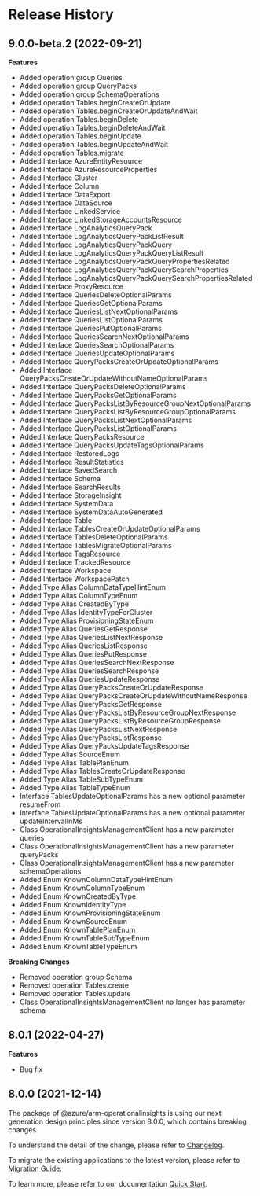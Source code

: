 # Release History
    
## 9.0.0-beta.2 (2022-09-21)
    
**Features**

  - Added operation group Queries
  - Added operation group QueryPacks
  - Added operation group SchemaOperations
  - Added operation Tables.beginCreateOrUpdate
  - Added operation Tables.beginCreateOrUpdateAndWait
  - Added operation Tables.beginDelete
  - Added operation Tables.beginDeleteAndWait
  - Added operation Tables.beginUpdate
  - Added operation Tables.beginUpdateAndWait
  - Added operation Tables.migrate
  - Added Interface AzureEntityResource
  - Added Interface AzureResourceProperties
  - Added Interface Cluster
  - Added Interface Column
  - Added Interface DataExport
  - Added Interface DataSource
  - Added Interface LinkedService
  - Added Interface LinkedStorageAccountsResource
  - Added Interface LogAnalyticsQueryPack
  - Added Interface LogAnalyticsQueryPackListResult
  - Added Interface LogAnalyticsQueryPackQuery
  - Added Interface LogAnalyticsQueryPackQueryListResult
  - Added Interface LogAnalyticsQueryPackQueryPropertiesRelated
  - Added Interface LogAnalyticsQueryPackQuerySearchProperties
  - Added Interface LogAnalyticsQueryPackQuerySearchPropertiesRelated
  - Added Interface ProxyResource
  - Added Interface QueriesDeleteOptionalParams
  - Added Interface QueriesGetOptionalParams
  - Added Interface QueriesListNextOptionalParams
  - Added Interface QueriesListOptionalParams
  - Added Interface QueriesPutOptionalParams
  - Added Interface QueriesSearchNextOptionalParams
  - Added Interface QueriesSearchOptionalParams
  - Added Interface QueriesUpdateOptionalParams
  - Added Interface QueryPacksCreateOrUpdateOptionalParams
  - Added Interface QueryPacksCreateOrUpdateWithoutNameOptionalParams
  - Added Interface QueryPacksDeleteOptionalParams
  - Added Interface QueryPacksGetOptionalParams
  - Added Interface QueryPacksListByResourceGroupNextOptionalParams
  - Added Interface QueryPacksListByResourceGroupOptionalParams
  - Added Interface QueryPacksListNextOptionalParams
  - Added Interface QueryPacksListOptionalParams
  - Added Interface QueryPacksResource
  - Added Interface QueryPacksUpdateTagsOptionalParams
  - Added Interface RestoredLogs
  - Added Interface ResultStatistics
  - Added Interface SavedSearch
  - Added Interface Schema
  - Added Interface SearchResults
  - Added Interface StorageInsight
  - Added Interface SystemData
  - Added Interface SystemDataAutoGenerated
  - Added Interface Table
  - Added Interface TablesCreateOrUpdateOptionalParams
  - Added Interface TablesDeleteOptionalParams
  - Added Interface TablesMigrateOptionalParams
  - Added Interface TagsResource
  - Added Interface TrackedResource
  - Added Interface Workspace
  - Added Interface WorkspacePatch
  - Added Type Alias ColumnDataTypeHintEnum
  - Added Type Alias ColumnTypeEnum
  - Added Type Alias CreatedByType
  - Added Type Alias IdentityTypeForCluster
  - Added Type Alias ProvisioningStateEnum
  - Added Type Alias QueriesGetResponse
  - Added Type Alias QueriesListNextResponse
  - Added Type Alias QueriesListResponse
  - Added Type Alias QueriesPutResponse
  - Added Type Alias QueriesSearchNextResponse
  - Added Type Alias QueriesSearchResponse
  - Added Type Alias QueriesUpdateResponse
  - Added Type Alias QueryPacksCreateOrUpdateResponse
  - Added Type Alias QueryPacksCreateOrUpdateWithoutNameResponse
  - Added Type Alias QueryPacksGetResponse
  - Added Type Alias QueryPacksListByResourceGroupNextResponse
  - Added Type Alias QueryPacksListByResourceGroupResponse
  - Added Type Alias QueryPacksListNextResponse
  - Added Type Alias QueryPacksListResponse
  - Added Type Alias QueryPacksUpdateTagsResponse
  - Added Type Alias SourceEnum
  - Added Type Alias TablePlanEnum
  - Added Type Alias TablesCreateOrUpdateResponse
  - Added Type Alias TableSubTypeEnum
  - Added Type Alias TableTypeEnum
  - Interface TablesUpdateOptionalParams has a new optional parameter resumeFrom
  - Interface TablesUpdateOptionalParams has a new optional parameter updateIntervalInMs
  - Class OperationalInsightsManagementClient has a new parameter queries
  - Class OperationalInsightsManagementClient has a new parameter queryPacks
  - Class OperationalInsightsManagementClient has a new parameter schemaOperations
  - Added Enum KnownColumnDataTypeHintEnum
  - Added Enum KnownColumnTypeEnum
  - Added Enum KnownCreatedByType
  - Added Enum KnownIdentityType
  - Added Enum KnownProvisioningStateEnum
  - Added Enum KnownSourceEnum
  - Added Enum KnownTablePlanEnum
  - Added Enum KnownTableSubTypeEnum
  - Added Enum KnownTableTypeEnum

**Breaking Changes**

  - Removed operation group Schema
  - Removed operation Tables.create
  - Removed operation Tables.update
  - Class OperationalInsightsManagementClient no longer has parameter schema
    
## 8.0.1 (2022-04-27)

**Features**

  - Bug fix

## 8.0.0 (2021-12-14)

The package of @azure/arm-operationalinsights is using our next generation design principles since version 8.0.0, which contains breaking changes.

To understand the detail of the change, please refer to [Changelog](https://aka.ms/js-track2-changelog).

To migrate the existing applications to the latest version, please refer to [Migration Guide](https://aka.ms/js-track2-migration-guide).

To learn more, please refer to our documentation [Quick Start](https://aka.ms/js-track2-quickstart).
